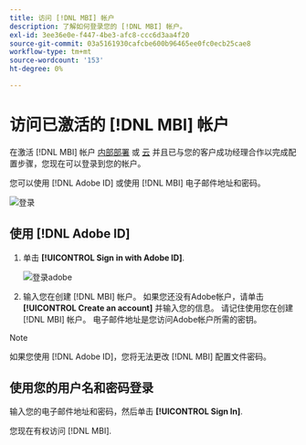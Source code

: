 ```yaml
---
title: 访问 [!DNL MBI] 帐户
description: 了解如何登录您的 [!DNL MBI] 帐户。
exl-id: 3ee36e0e-f447-4be3-afc8-ccc6d3aa4f20
source-git-commit: 03a5161930cafcbe600b96465ee0fc0ecb25cae8
workflow-type: tm+mt
source-wordcount: '153'
ht-degree: 0%

---
```


# 访问已激活的 [!DNL MBI] 帐户

在激活 [!DNL MBI] 帐户 [内部部署](../getting-started/onpremise-activation.md) 或 [云](../getting-started/cloud-activation.md) 并且已与您的客户成功经理合作以完成配置步骤，您现在可以登录到您的帐户。

您可以使用 [!DNL Adobe ID] 或使用 [!DNL MBI] 电子邮件地址和密码。

![登录](../assets/sign-in.png)

## 使用 [!DNL Adobe ID]

1. 单击 **[!UICONTROL Sign in with Adobe ID]**.

   ![登录adobe](../assets/sign-in-adobe.png)

1. 输入您在创建 [!DNL MBI] 帐户。 如果您还没有Adobe帐户，请单击 **[!UICONTROL Create an account]** 并输入您的信息。 请记住使用您在创建 [!DNL MBI] 帐户。 电子邮件地址是您访问Adobe帐户所需的密钥。

>[!NOTE]
>
>如果您使用 [!DNL Adobe ID]，您将无法更改 [!DNL MBI] 配置文件密码。

## 使用您的用户名和密码登录

输入您的电子邮件地址和密码，然后单击 **[!UICONTROL Sign In]**.

您现在有权访问 [!DNL MBI].
